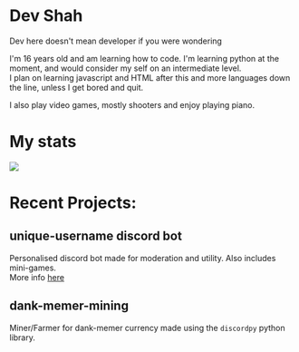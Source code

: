 # Dev Shah
Dev here doesn't mean developer if you were wondering

I'm 16 years old and am learning how to code. I'm learning python at the moment, and would consider my self on an intermediate level. </br>
I plan on learning javascript and HTML after this and more languages down the line, unless I get bored and quit.

I also play video games, mostly shooters and enjoy playing piano.

# My stats

<img src="https://github-readme-stats.vercel.app/api?username=dev-shah-2204&&show_icons=true&title_color=ffffff&icon_color=bb2acf&text_color=7289da&bg_color=121212">

# Recent Projects:
## unique-username discord bot</br>
Personalised discord bot made for moderation and utility. Also includes mini-games.</br>
More info [here](https://github.com/very-unique-username/unique-username-discord/blob/master/README.md)

## dank-memer-mining</br>
Miner/Farmer for dank-memer currency made using the `discordpy` python library.
